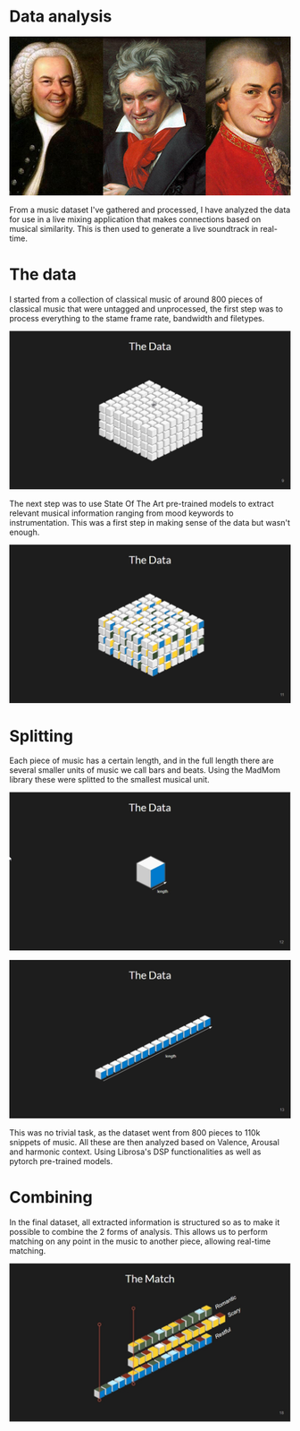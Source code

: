 # Data analysis

![](./theResources/composers_smiling_745.jpg)

From a music dataset I've gathered and processed, I have analyzed the data for use in a 
live mixing application that makes connections based on musical similarity. This is then
used to generate a live soundtrack in real-time.

# The data

I started from a collection of classical music of around 800 pieces of classical music that
were untagged and unprocessed, the first step was to process everything to the stame frame 
rate, bandwidth and filetypes.

![](./theResources/1.jpg)

The next step was to use State Of The Art pre-trained models to extract relevant musical 
information ranging from mood keywords to instrumentation. This was a first step in making 
sense of the data but wasn't enough.

![](./theResources/2.jpg)

# Splitting

Each piece of music has a certain length, and in the full length there are several smaller 
units of music we call bars and beats. Using the MadMom library these were splitted to 
the smallest musical unit.

![](./theResources/3.jpg)

![](./theResources/4.jpg)

This was no trivial task, as the dataset went from 800 pieces to 110k snippets of music.
All these are then analyzed based on Valence, Arousal and harmonic context. Using Librosa's
DSP functionalities as well as pytorch pre-trained models.

# Combining

In the final dataset, all extracted information is structured so as to make it possible to 
combine the 2 forms of analysis. This allows us to perform matching on any point in the music
to another piece, allowing real-time matching.

![](./theResources/5.jpg)